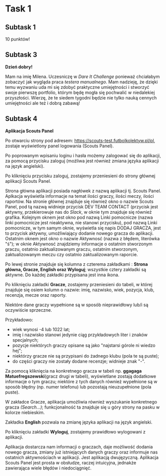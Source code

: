 # Task 1
## Subtask 1
10 punktów!
## Subtask 3
**Dzień dobry!** 


Mam na imię Milena. Uczesniczę w *Dare It Challenge* ponieważ chciałabym zobaczyć jak wygląda praca *testera manualnego*. Mam nadzieję, że dzięki temu wyzwaniu uda mi się zdobyć praktyczne umiejętności i stworzyć swoje pierwszę portfolio, którym będę mogła się pochwalić w niedalekiej przyszłości. Wierzę, że te siedem tygodni będzie nie tylko nauką cennych umiejętności ale też i dobrą zabawą!
## Subtask 4
**Aplikacja Scouts Panel**


Po otwarciu strony pod adresem: https://scouts-test.futbolkolektyw.pl/pl, zostaje wyświetlony panel logowania (Scouts Panel).


Po poprowanym wpisaniu loginu i hasła możemy zalogować się do aplikacji, za pomocą przycisku zaloguj (możliwa jest również zmiana języka aplikacji na język angielski).


Po kliknięciu przycisku zaloguj, zostajemy przeniesieni do strony głównej aplikacji Scouts Panel. 


Strona główna aplikacji posiada nagłówek z nazwą aplikacji tj. Scouts Panel. Aplkacja wyświetla informacje na temat ilości graczy, ilości meczy, ilości raportów. Na stronie głównej znajduje się również okno o nazwie Scouts Panel, pod tą nazwą widnieje przycisk DEV TEAM CONTACT (przycisk jest aktywny, przekierowuje nas do *Slack*, w oknie tym znajduje się również grafika. Kolejnym oknem jest okno pod nazwą Linki pomocnicze (nazwa linki pomocnicze jest nieaktywna, nie stanowi przycisku), pod nazwą Linki pomocnicze, w tym samym oknie, wyświetla się napis DODAJ GRACZA, jest to przycisk aktywny, umożliwiający dodanie nowego gracza do aplikacji. Ostatnim oknem jest okno o nazwie Aktywnosć (nazwa z błędem, literówka "ś"); w oknie Aktywnosć znajdziemy informacje o ostatnim stworzonym graczu, ostatnio zaktualizowanym graczu, ostatnim stworzonym, zaktualizowanym meczu czy ostatnio zaktualizowanym raporcie.  


Po lewej stronie znajduje się kolumna z czterema zakładkami : **Strona główna, Gracze, English oraz Wyloguj**; wszystkie cztery zakładki są aktywne. Do każdej zakładki przypisana jest inna ikona. 


Po kliknięciu zakładki **Gracze**, zostajemy przeniesieni do tabeli, w której znajduje się osiem kolumn o nazwie: imię, nazwisko, wiek, pozycja, klub, recenzja, mecze oraz raporty. 


Niektóre dane graczy wypełnione są w sposób nieprawidłowy lub/i są oczywiście sprzeczne.


Przykładowo:
- wiek wynosi -4 lub 1022 lat;
- imię i nazwisko stanowi jedynie ciąg przykładowych liter i znaków specjalnych;
- pozycje niektórych graczy opisane są jako "najstarsi górole ni wiedzo hej";
- niektórzy gracze nie są przypisani do żadnego klubu (pola te są puste);
- do części graczy nie zostały dodane recenzje; widnieje znak "-".


Za pomocą kliknięcia na konkretnego gracza w tabeli np. **ggagaga Matuefregszewski**(gracz drugi w tabeli), wyświetlane zostają dodatkowe informacje o tym graczu; niektóre z tych danych również wypełnione są w sposób błędny (np. numer telefonu) lub pozostają nieuzupełnione (pola puste).


W zakładce Gracze, aplikacja umożliwia również wyszukanie konkretnego gracza *(Search...)*; funkcjonalność ta znajduje się u góry strony na pasku w kolorze niebieskim.   


Zakładka **English** pozwala na zmianę języka aplikacji na język angielski. 


Po kliknięciu zakładki **Wyloguj**, zostajemy prawidłowo wylogowani z aplikacji. 



Aplikacja dostarcza nam informacji o graczach, daje możliwość dodania nowego gracza, zmiany już istniejących danych graczy oraz informuje nas ostatnich aktywnościach w aplikacji. Jest aplikacją dwujęzyczną. Aplikacja Scouts Panel jest prosta w obsłudze, raczej intuicyjna, jednakże zawierająca wiele błędów i niedociągnięć. 
